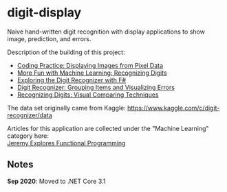 # digit-display

Naive hand-written digit recognition with display applications to show image, prediction, and errors.  

Description of the building of this project:   
* [Coding Practice: Displaying Images from Pixel Data](https://jeremybytes.blogspot.com/2014/06/coding-practice-displaying-bitmaps-from.html)  
* [More Fun with Machine Learning: Recognizing Digits](https://jeremybytes.blogspot.com/2016/04/more-fun-with-machine-learning.html)  
* [Exploring the Digit Recognizer with F#](https://jeremybytes.blogspot.com/2016/06/exploring-digit-recognizer-with-f.html)  
* [Digit Recognizer: Grouping Items and Visualizing Errors](https://jeremybytes.blogspot.com/2016/06/digit-recognizer-grouping-items-and.html)  
* [Recognizing Digits: Visual Comparing Techniques](https://jeremybytes.blogspot.com/2016/07/recognizing-digits-visually-comparing.html)  

The data set originally came from Kaggle: https://www.kaggle.com/c/digit-recognizer/data

Articles for this application are collected under the "Machine Learning" category here:  
[Jeremy Explores Functional Programming](https://jeremybytes.blogspot.com/p/article-collection-1.html)

Notes
------
**Sep 2020**: Moved to .NET Core 3.1